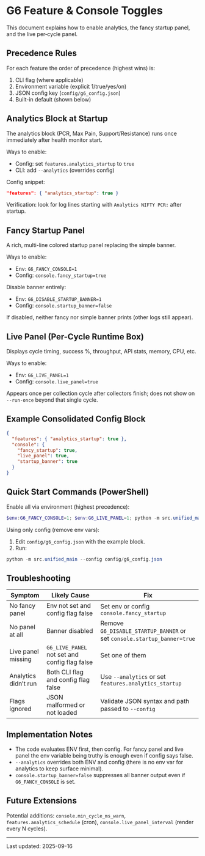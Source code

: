 # G6 Feature & Console Toggles

This document explains how to enable analytics, the fancy startup panel, and the live per‑cycle panel.

## Precedence Rules
For each feature the order of precedence (highest wins) is:
1. CLI flag (where applicable)
2. Environment variable (explicit 1/true/yes/on)
3. JSON config key (`config/g6_config.json`)
4. Built-in default (shown below)

## Analytics Block at Startup
The analytics block (PCR, Max Pain, Support/Resistance) runs once immediately after health monitor start.

Ways to enable:
- Config: set `features.analytics_startup` to `true`
- CLI: add `--analytics` (overrides config)

Config snippet:
```json
"features": { "analytics_startup": true }
```

Verification: look for log lines starting with `Analytics NIFTY PCR:` after startup.

## Fancy Startup Panel
A rich, multi-line colored startup panel replacing the simple banner.

Ways to enable:
- Env: `G6_FANCY_CONSOLE=1`
- Config: `console.fancy_startup=true`

Disable banner entirely:
- Env: `G6_DISABLE_STARTUP_BANNER=1`
- Config: `console.startup_banner=false`

If disabled, neither fancy nor simple banner prints (other logs still appear).

## Live Panel (Per-Cycle Runtime Box)
Displays cycle timing, success %, throughput, API stats, memory, CPU, etc.

Ways to enable:
- Env: `G6_LIVE_PANEL=1`
- Config: `console.live_panel=true`

Appears once per collection cycle after collectors finish; does not show on `--run-once` beyond that single cycle.

## Example Consolidated Config Block
```json
{
  "features": { "analytics_startup": true },
  "console": {
    "fancy_startup": true,
    "live_panel": true,
    "startup_banner": true
  }
}
```

## Quick Start Commands (PowerShell)
Enable all via environment (highest precedence):
```powershell
$env:G6_FANCY_CONSOLE=1; $env:G6_LIVE_PANEL=1; python -m src.unified_main --config config/g6_config.json --analytics
```

Using only config (remove env vars):
1. Edit `config/g6_config.json` with the example block.
2. Run:
```powershell
python -m src.unified_main --config config/g6_config.json
```

## Troubleshooting
| Symptom | Likely Cause | Fix |
|--------|--------------|-----|
| No fancy panel | Env not set and config flag false | Set env or config `console.fancy_startup` |
| No panel at all | Banner disabled | Remove `G6_DISABLE_STARTUP_BANNER` or set `console.startup_banner=true` |
| Live panel missing | `G6_LIVE_PANEL` not set and config flag false | Set one of them |
| Analytics didn’t run | Both CLI flag and config flag false | Use `--analytics` or set `features.analytics_startup` |
| Flags ignored | JSON malformed or not loaded | Validate JSON syntax and path passed to `--config` |

## Implementation Notes
- The code evaluates ENV first, then config. For fancy panel and live panel the env variable being truthy is enough even if config says false.
- `--analytics` overrides both ENV and config (there is no env var for analytics to keep surface minimal).
- `console.startup_banner=false` suppresses all banner output even if `G6_FANCY_CONSOLE` is set.

## Future Extensions
Potential additions: `console.min_cycle_ms_warn`, `features.analytics_schedule` (cron), `console.live_panel_interval` (render every N cycles).

---
Last updated: 2025-09-16
